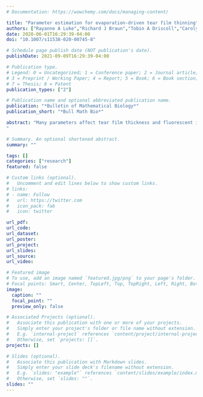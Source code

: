 ```yaml
---
# Documentation: https://wowchemy.com/docs/managing-content/

title: "Parameter estimation for evaporation-driven tear film thinning"
authors: ["Rayanne A Luke","Richard J Braun","Tobin A Driscoll","Carolyn G. Begley","Deborah Awisi-Gyau"]
date: 2020-06-01T16:29:39-04:00
doi: "10.1007/s11538-020-00745-8"

# Schedule page publish date (NOT publication's date).
publishDate: 2021-09-09T16:29:39-04:00

# Publication type.
# Legend: 0 = Uncategorized; 1 = Conference paper; 2 = Journal article;
# 3 = Preprint / Working Paper; 4 = Report; 5 = Book; 6 = Book section;
# 7 = Thesis; 8 = Patent
publication_types: ["2"]

# Publication name and optional abbreviated publication name.
publication: "*Bulletin of Mathematical Biology*"
publication_short: "*Bull Math Bio*"

abstract: "Many parameters affect tear film thickness and fluorescent intensity distributions over time; exact values or ranges for some are not well known. We conduct parameter estimation by fitting to fluorescent intensity data recorded from normal subjects’ tear films. The fitting is done with thin film fluid dynamics models that are nonlinear partial differential equation models for the thickness, osmolarity and fluorescein concentration of the tear film for circular (spot) or linear (streak) tear film breakup. The corresponding fluorescent intensity is computed from the tear film thickness and fluorescein concentration. The least squares error between computed and experimental fluorescent intensity determines the parameters. The results vary across subjects and trials. The optimal values for variables that cannot be measured in vivo within tear film breakup often fall within accepted experimental ranges for related tear film dynamics; however, some instances suggest that a wider range of parameter values may be acceptable.
"

# Summary. An optional shortened abstract.
summary: ""

tags: []
categories: ["research"]
featured: false

# Custom links (optional).
#   Uncomment and edit lines below to show custom links.
# links:
# - name: Follow
#   url: https://twitter.com
#   icon_pack: fab
#   icon: twitter

url_pdf:
url_code:
url_dataset:
url_poster:
url_project:
url_slides:
url_source:
url_video:

# Featured image
# To use, add an image named `featured.jpg/png` to your page's folder. 
# Focal points: Smart, Center, TopLeft, Top, TopRight, Left, Right, BottomLeft, Bottom, BottomRight.
image:
  caption: ""
  focal_point: ""
  preview_only: false

# Associated Projects (optional).
#   Associate this publication with one or more of your projects.
#   Simply enter your project's folder or file name without extension.
#   E.g. `internal-project` references `content/project/internal-project/index.md`.
#   Otherwise, set `projects: []`.
projects: []

# Slides (optional).
#   Associate this publication with Markdown slides.
#   Simply enter your slide deck's filename without extension.
#   E.g. `slides: "example"` references `content/slides/example/index.md`.
#   Otherwise, set `slides: ""`.
slides: ""
---
```

